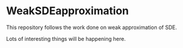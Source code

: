 # WeakSDEapproximation
This repository follows the work done on weak approximation of SDE.

Lots of interesting things will be happening here. 
